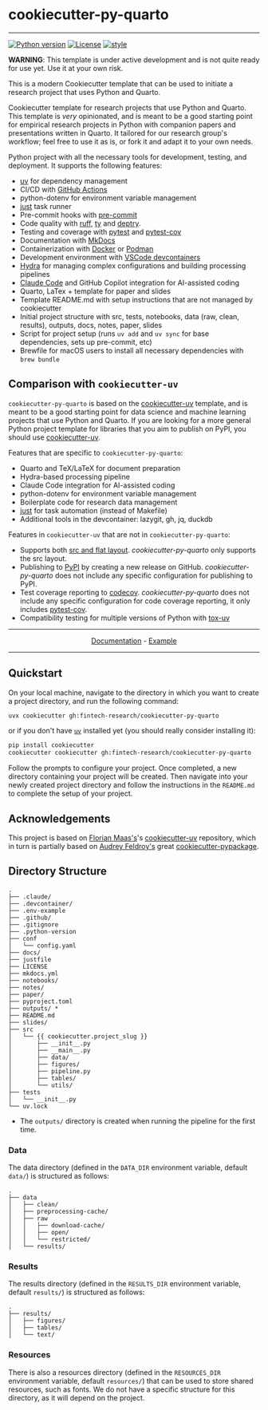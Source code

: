 # cookiecutter-py-quarto

---

[![Python version](https://img.shields.io/badge/python-3.13-blue?labelColor=grey&color=blue)](https://github.com/fintech-research/cookiecutter-py-quarto/blob/main/pyproject.toml)
[![License](https://img.shields.io/github/license/fintech-research/cookiecutter-py-quarto)](https://img.shields.io/github/license/fintech-research/cookiecutter-py-quarto)
[![style](https://img.shields.io/badge/style-ruff-ff69b4?labelColor=grey&color=ff69b4)](https://github.com/astral-sh/ruff)

**WARNING**: This template is under active development and is not quite ready for use yet. Use it at your own risk.

This is a modern Cookiecutter template that can be used to initiate a research project that uses Python and Quarto.

Cookiecutter template for research projects that use Python and Quarto. This template is _very_ opinionated, and is meant to be a good starting point for empirical research projects in Python with companion papers and presentations written in Quarto. It tailored for our research group's workflow; feel free to use it as is, or fork it and adapt it to your own needs.

Python project with all the necessary tools for development, testing, and deployment. It supports the following features:

- [uv](https://docs.astral.sh/uv/) for dependency management
- CI/CD with [GitHub Actions](https://github.com/features/actions)
- python-dotenv for environment variable management
- [just](https://github.com/casey/just) task runner
- Pre-commit hooks with [pre-commit](https://pre-commit.com/)
- Code quality with [ruff](https://github.com/astral-sh/ruff), [ty](https://docs.astral.sh/ty/) and [deptry](https://github.com/fpgmaas/deptry/).
- Testing and coverage with [pytest](https://docs.pytest.org/en/7.1.x/) and [pytest-cov](https://github.com/pytest-dev/pytest-cov)
- Documentation with [MkDocs](https://www.mkdocs.org/)
- Containerization with [Docker](https://www.docker.com/) or [Podman](https://podman.io/)
- Development environment with [VSCode devcontainers](https://code.visualstudio.com/docs/devcontainers/containers)
- [Hydra](https://hydra.cc/) for managing complex configurations and building processing pipelines
- [Claude Code](https://claude.ai/) and GitHub Copilot integration for AI-assisted coding
- Quarto, LaTex + template for paper and slides
- Template README.md with setup instructions that are not managed by cookiecutter
- Initial project structure with src, tests, notebooks, data (raw, clean, results), outputs, docs, notes, paper, slides
- Script for project setup (runs `uv add` and `uv sync` for base dependencies, sets up pre-commit, etc)
- Brewfile for macOS users to install all necessary dependencies with `brew bundle`

## Comparison with `cookiecutter-uv`

`cookiecutter-py-quarto` is based on the [cookiecutter-uv](https://github.com/fpgmaas/cookiecutter-uv) template, and is meant to be a good starting point for data science and machine learning projects that use Python and Quarto. If you are looking for a more general Python project template for libraries that you aim to publish on PyPI, you should use [cookiecutter-uv](https://github.com/fpgmaas/cookiecutter-uv).

Features that are specific to `cookiecutter-py-quarto`:

- Quarto and TeX/LaTeX for document preparation
- Hydra-based processing pipeline
- Claude Code integration for AI-assisted coding
- python-dotenv for environment variable management
- Boilerplate code for research data management
- [just](https://github.com/casey/just) for task automation (instead of Makefile)
- Additional tools in the devcontainer: lazygit, gh, jq, duckdb

Features in `cookiecutter-uv` that are not in `cookiecutter-py-quarto`:

- Supports both [src and flat layout](https://packaging.python.org/en/latest/discussions/src-layout-vs-flat-layout/). _cookiecutter-py-quarto_ only supports the src layout.
- Publishing to [PyPI](https://pypi.org) by creating a new release on GitHub. _cookiecutter-py-quarto_ does not include any specific configuration for publishing to PyPI.
- Test coverage reporting to [codecov](https://codecov.io/). _cookiecutter-py-quarto_ does not include any specific configuration for code coverage reporting, it only includes [pytest-cov](https://github.com/pytest-dev/pytest-cov).
- Compatibility testing for multiple versions of Python with [tox-uv](https://github.com/tox-dev/tox-uv)

---

<p align="center">
  <a href="https://fpgmaas.github.io/cookiecutter-py-quarto/">Documentation</a> - <a href="https://github.com/fintech-research/cookiecutter-py-quarto-example">Example</a>
</p>

---

## Quickstart

On your local machine, navigate to the directory in which you want to
create a project directory, and run the following command:

```bash
uvx cookiecutter gh:fintech-research/cookiecutter-py-quarto
```

or if you don't have [`uv`](https://docs.astral.sh/uv/) installed yet (you should really consider installing it):

```bash
pip install cookiecutter
cookiecutter cookiecutter gh:fintech-research/cookiecutter-py-quarto
```

Follow the prompts to configure your project. Once completed, a new directory containing your project will be created. Then navigate into your newly created project directory and follow the instructions in the `README.md` to complete the setup of your project.

## Acknowledgements

This project is based on [Florian Maas\'s](https://github.com/fpgmaas)\'s
[cookiecutter-uv](https://github.com/fpgmaas/cookiecutter-uv)
repository, which in turn is partially based on [Audrey Feldroy's](https://github.com/audreyfeldroy) great [cookiecutter-pypackage](https://github.com/audreyfeldroy/cookiecutter-pypackage).

## Directory Structure

```
.
├── .claude/
├── .devcontainer/
├── .env-example
├── .github/
├── .gitignore
├── .python-version
├── conf
│   └── config.yaml
├── docs/
├── justfile
├── LICENSE
├── mkdocs.yml
├── notebooks/
├── notes/
├── paper/
├── pyproject.toml
├── outputs/ *
├── README.md
├── slides/
├── src
│   └── {{ cookiecutter.project_slug }}
│       ├── __init__.py
│       ├── __main__.py
│       ├── data/
│       ├── figures/
│       ├── pipeline.py
│       ├── tables/
│       └── utils/
├── tests
│   └── __init__.py
└── uv.lock
```

- The `outputs/` directory is created when running the pipeline for the first time.

### Data

The data directory (defined in the `DATA_DIR` environment variable, default `data/`) is structured as follows:

```
.
├── data
│   ├── clean/
│   ├── preprocessing-cache/
│   ├── raw
│   │   ├── download-cache/
│   │   ├── open/
│   │   └── restricted/
│   └── results/
```

### Results

The results directory (defined in the `RESULTS_DIR` environment variable, default `results/`) is structured as follows:

```
.
├── results/
│   ├── figures/
│   ├── tables/
│   └── text/
```

### Resources

There is also a resources directory (defined in the `RESOURCES_DIR` environment variable, default `resources/`) that can be used to store shared resources, such as fonts. We do not have a specific structure for this directory, as it will depend on the project.
